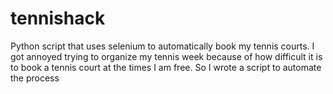 # tennishack
Python script that uses selenium to automatically book my tennis courts. I got annoyed trying to organize my tennis week because of how difficult it is to book a tennis court at the times I am free. So I wrote a script to automate the process
